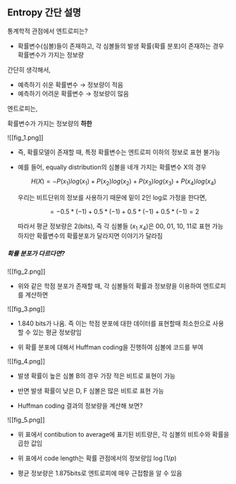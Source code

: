## Entropy 간단 설명

  

통계학적 관점에서 엔트로피는?

-   확률변수(심볼)들이 존재하고, 각 심볼들의 발생 확률(확률 분포)이 존재하는 경우 확률변수가 가지는 정보량

  

간단히 생각해서,

-   예측하기 쉬운 확률변수 → 정보량이 적음
-   예측하기 어려운 확률변수 → 정보량이 많음

  

엔트로피는,

확률변수가 가지는 정보량의 **하한**

  ![[fig_1.png]]

  

-   즉, 확률모델이 존재할 때, 특정 확률변수는 엔트로피 이하의 정보로 표현 불가능  
    
-   예를 들어, equally distribution의 심볼을 네개 가지는 확률변수 X의 경우  
      
    $$H(X) = - { P(x_1)log(x_1) + P(x_2)log(x_2) + P(x_3)log(x_3) + P(x_4)log(x_4) } $$
      
    우리는 비트단위의 정보를 사용하기 때문에 밑이 2인 log로 가정을 한다면,  
      
    $$ = - { 0.5 * (-1) + 0.5 * (-1) + 0.5 * (-1) + 0.5 * (-1) } = 2 $$
      
    따라서 평균 정보량은 2(bits), 즉 각 심볼들 $(x_1 ~ x_4)$은 00, 01, 10, 11로 표현 가능 하지만 확률변수의 확률분포가 달라지면 이야기가 달라짐

  

##### 확률 분포가 다르다면?

  ![[fig_2.png]]

-   위와 같은 학점 분포가 존재할 때, 각 심볼들의 확률과 정보량을 이용하여 엔트로피를 계산하면

  ![[fig_3.png]]

-   1.840 bits가 나옴. 즉 이는 학점 분포에 대한 데이터를 표현할때 최소한으로 사용할 수 있는 평균 정보량임

-   위 확률 분포에 대해서 Huffman coding을 진행하여 심볼에 코드를 부여

  ![[fig_4.png]]

-   발생 확률이 높은 심볼 B의 경우 가장 적은 비트로 표현이 가능
-   반면 발생 확률이 낮은 D, F 심볼은 많은 비트로 표현 가능

-   Huffman coding 결과의 정보량을 계산해 보면?

  ![[fig_5.png]]

-   위 표에서 contibution to average에 표기된 비트량은, 각 심볼의 비트수와 확률을 곱한 값임

-   위 표에서 code length는 확률 관점에서의 정보량임 $\log{(1/p)}$

-   평균 정보량은 1.875bits로 엔트로피에 매우 근접함을 알 수 있음


  
